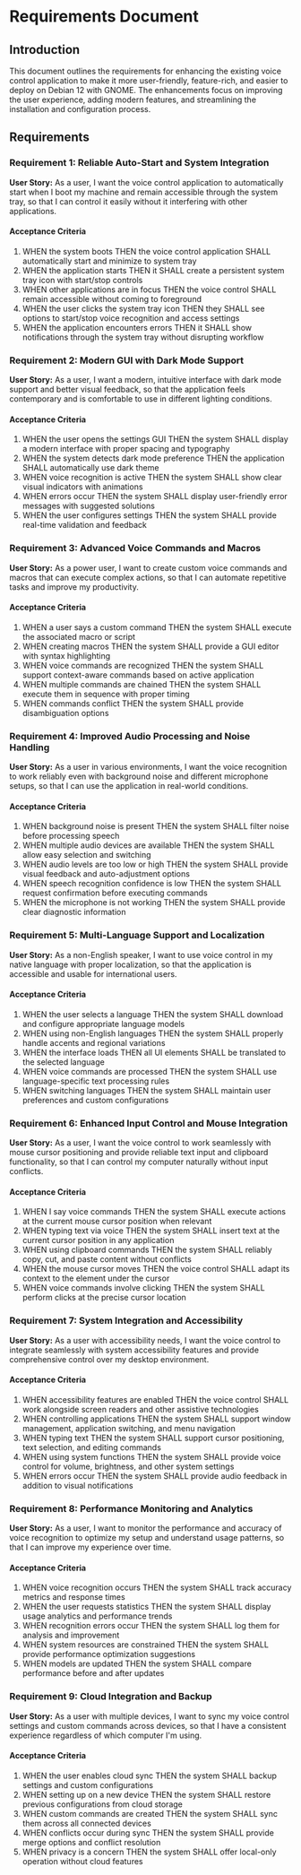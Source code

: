 # Requirements Document

## Introduction

This document outlines the requirements for enhancing the existing voice control application to make it more user-friendly, feature-rich, and easier to deploy on Debian 12 with GNOME. The enhancements focus on improving the user experience, adding modern features, and streamlining the installation and configuration process.

## Requirements

### Requirement 1: Reliable Auto-Start and System Integration

**User Story:** As a user, I want the voice control application to automatically start when I boot my machine and remain accessible through the system tray, so that I can control it easily without it interfering with other applications.

#### Acceptance Criteria

1. WHEN the system boots THEN the voice control application SHALL automatically start and minimize to system tray
2. WHEN the application starts THEN it SHALL create a persistent system tray icon with start/stop controls
3. WHEN other applications are in focus THEN the voice control SHALL remain accessible without coming to foreground
4. WHEN the user clicks the system tray icon THEN they SHALL see options to start/stop voice recognition and access settings
5. WHEN the application encounters errors THEN it SHALL show notifications through the system tray without disrupting workflow

### Requirement 2: Modern GUI with Dark Mode Support

**User Story:** As a user, I want a modern, intuitive interface with dark mode support and better visual feedback, so that the application feels contemporary and is comfortable to use in different lighting conditions.

#### Acceptance Criteria

1. WHEN the user opens the settings GUI THEN the system SHALL display a modern interface with proper spacing and typography
2. WHEN the system detects dark mode preference THEN the application SHALL automatically use dark theme
3. WHEN voice recognition is active THEN the system SHALL show clear visual indicators with animations
4. WHEN errors occur THEN the system SHALL display user-friendly error messages with suggested solutions
5. WHEN the user configures settings THEN the system SHALL provide real-time validation and feedback

### Requirement 3: Advanced Voice Commands and Macros

**User Story:** As a power user, I want to create custom voice commands and macros that can execute complex actions, so that I can automate repetitive tasks and improve my productivity.

#### Acceptance Criteria

1. WHEN a user says a custom command THEN the system SHALL execute the associated macro or script
2. WHEN creating macros THEN the system SHALL provide a GUI editor with syntax highlighting
3. WHEN voice commands are recognized THEN the system SHALL support context-aware commands based on active application
4. WHEN multiple commands are chained THEN the system SHALL execute them in sequence with proper timing
5. WHEN commands conflict THEN the system SHALL provide disambiguation options

### Requirement 4: Improved Audio Processing and Noise Handling

**User Story:** As a user in various environments, I want the voice recognition to work reliably even with background noise and different microphone setups, so that I can use the application in real-world conditions.

#### Acceptance Criteria

1. WHEN background noise is present THEN the system SHALL filter noise before processing speech
2. WHEN multiple audio devices are available THEN the system SHALL allow easy selection and switching
3. WHEN audio levels are too low or high THEN the system SHALL provide visual feedback and auto-adjustment options
4. WHEN speech recognition confidence is low THEN the system SHALL request confirmation before executing commands
5. WHEN the microphone is not working THEN the system SHALL provide clear diagnostic information

### Requirement 5: Multi-Language Support and Localization

**User Story:** As a non-English speaker, I want to use voice control in my native language with proper localization, so that the application is accessible and usable for international users.

#### Acceptance Criteria

1. WHEN the user selects a language THEN the system SHALL download and configure appropriate language models
2. WHEN using non-English languages THEN the system SHALL properly handle accents and regional variations
3. WHEN the interface loads THEN all UI elements SHALL be translated to the selected language
4. WHEN voice commands are processed THEN the system SHALL use language-specific text processing rules
5. WHEN switching languages THEN the system SHALL maintain user preferences and custom configurations

### Requirement 6: Enhanced Input Control and Mouse Integration

**User Story:** As a user, I want the voice control to work seamlessly with mouse cursor positioning and provide reliable text input and clipboard functionality, so that I can control my computer naturally without input conflicts.

#### Acceptance Criteria

1. WHEN I say voice commands THEN the system SHALL execute actions at the current mouse cursor position when relevant
2. WHEN typing text via voice THEN the system SHALL insert text at the current cursor position in any application
3. WHEN using clipboard commands THEN the system SHALL reliably copy, cut, and paste content without conflicts
4. WHEN the mouse cursor moves THEN the voice control SHALL adapt its context to the element under the cursor
5. WHEN voice commands involve clicking THEN the system SHALL perform clicks at the precise cursor location

### Requirement 7: System Integration and Accessibility

**User Story:** As a user with accessibility needs, I want the voice control to integrate seamlessly with system accessibility features and provide comprehensive control over my desktop environment.

#### Acceptance Criteria

1. WHEN accessibility features are enabled THEN the voice control SHALL work alongside screen readers and other assistive technologies
2. WHEN controlling applications THEN the system SHALL support window management, application switching, and menu navigation
3. WHEN typing text THEN the system SHALL support cursor positioning, text selection, and editing commands
4. WHEN using system functions THEN the system SHALL provide voice control for volume, brightness, and other system settings
5. WHEN errors occur THEN the system SHALL provide audio feedback in addition to visual notifications

### Requirement 8: Performance Monitoring and Analytics

**User Story:** As a user, I want to monitor the performance and accuracy of voice recognition to optimize my setup and understand usage patterns, so that I can improve my experience over time.

#### Acceptance Criteria

1. WHEN voice recognition occurs THEN the system SHALL track accuracy metrics and response times
2. WHEN the user requests statistics THEN the system SHALL display usage analytics and performance trends
3. WHEN recognition errors occur THEN the system SHALL log them for analysis and improvement
4. WHEN system resources are constrained THEN the system SHALL provide performance optimization suggestions
5. WHEN models are updated THEN the system SHALL compare performance before and after updates

### Requirement 9: Cloud Integration and Backup

**User Story:** As a user with multiple devices, I want to sync my voice control settings and custom commands across devices, so that I have a consistent experience regardless of which computer I'm using.

#### Acceptance Criteria

1. WHEN the user enables cloud sync THEN the system SHALL backup settings and custom configurations
2. WHEN setting up on a new device THEN the system SHALL restore previous configurations from cloud storage
3. WHEN custom commands are created THEN the system SHALL sync them across all connected devices
4. WHEN conflicts occur during sync THEN the system SHALL provide merge options and conflict resolution
5. WHEN privacy is a concern THEN the system SHALL offer local-only operation without cloud features